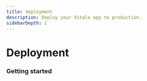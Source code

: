 ```yaml
---
title: deployment
description: Deploy your Vitale app to production.
sidebarDepth: 1
---
```


# Deployment

### Getting started

